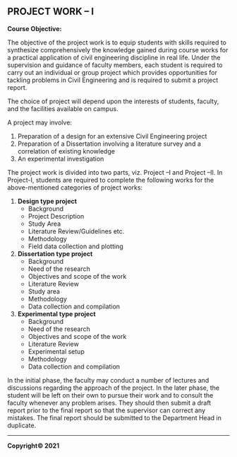 ## PROJECT WORK – I

**Course Objective:**

The objective of the project work is to equip students with skills required to synthesize comprehensively the knowledge gained during course works for a practical application of civil engineering discipline in real life. Under the supervision and guidance of faculty members, each student is required to carry out an individual or group project which provides opportunities for tackling problems in Civil Engineering and is required to submit a project report.

The choice of project will depend upon the interests of students, faculty, and the facilities available on campus.

A project may involve:

1. Preparation of a design for an extensive Civil Engineering project
2. Preparation of a Dissertation involving a literature survey and a correlation of existing knowledge
3. An experimental investigation

The project work is divided into two parts, viz. Project –I and Project –II. In Project-I, students are required to complete the following works for the above-mentioned categories of project works:

1. **Design type project**
    * Background
    * Project Description
    * Study Area
    * Literature Review/Guidelines etc.
    * Methodology
    * Field data collection and plotting
2. **Dissertation type project**
    * Background
    * Need of the research
    * Objectives and scope of the work
    * Literature Review
    * Study area
    * Methodology
    * Data collection and compilation
3. **Experimental type project**
    * Background
    * Need of the research
    * Objectives and scope of the work
    * Literature Review
    * Experimental setup
    * Methodology
    * Data collection and compilation

In the initial phase, the faculty may conduct a number of lectures and discussions regarding the approach of the project. In the later phase, the student will be left on their own to pursue their work and to consult the faculty whenever any problem arises. They should then submit a draft report prior to the final report so that the supervisor can correct any mistakes. The final report should be submitted to the Department Head in duplicate.

***

**Copyright&copy; 2021** 

